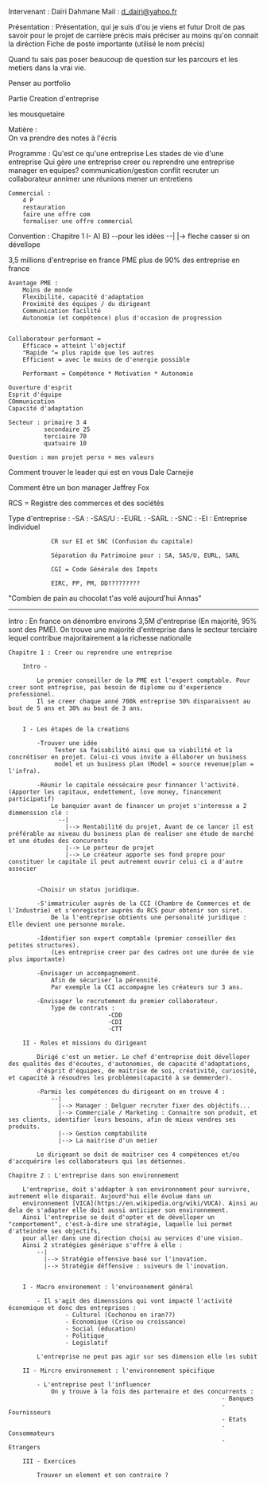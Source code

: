 Intervenant : Daïri Dahmane 
	   Mail : d_dairi@yahoo.fr


Présentation :
	Présentation, qui je suis d'ou je viens et futur
	Droit de pas savoir pour le projet de carrière précis mais préciser au moins qu'on connait la diréction
	Fiche de poste importante (utilisé le nom précis)



Quand tu sais pas poser beaucoup de question sur les parcours et les metiers dans la vrai vie.

Penser au portfolio

Partie Creation d'entreprise

les mousquetaire 


Matière :  
	On va prendre des notes à l'écris


Programme :
	Qu'est ce qu'une entreprise
	Les stades de vie d'une entreprise
	Qui gère une entreprise
	creer ou reprendre une entreprise
	manager en equipes?
	communication/gestion conflit
	recruter un collaborateur
	annimer une réunions
	mener un entretiens


	Commercial :
		4 P
		restauration
		faire une offre com
		formaliser une offre commercial

Convention :
	Chapitre 1
		I-
			A)
			B)
				--pour les idées
				--|
				  |-> fleche casser si on dévellope 

3,5 millions d'entreprise en france
	PME plus de 90% des entreprise en france

	Avantage PME :
		Moins de monde 
		Flexibilité, capacité d'adaptation 
		Proximité des équipes / du dirigeant
		Communication facilité
		Autonomie (et compétence) plus d'occasion de progression


	Collaborateur performant = 
		Efficace = atteint l'objectif
		"Rapide "= plus rapide que les autres
		Efficient = avec le moins de d'energie possible
		
		Performant = Compétence * Motivation * Autonomie 

	Ouverture d'esprit
	Esprit d'équipe
	COmmunication		
	Capacité d'adaptation

	Secteur : primaire 3 4
			  secondaire 25
			  terciaire 70
			  quatuaire 10

	Question : mon projet perso + mes valeurs 


Comment trouver le leader qui est en vous  Dale Carnejie

Comment être un bon manager Jeffrey Fox



RCS = Registre des commerces et des sociétés


Type d'entreprise :
				-SA :
				-SAS/U :
				-EURL :
				-SARL :
				-SNC :
				-EI : Entreprise Individuel

				CR sur EI et SNC (Confusion du capitale)

				Séparation du Patrimoine pour : SA, SAS/U, EURL, SARL

				CGI = Code Générale des Impots

				EIRC, PP, PM, DD?????????



"Combien de pain au chocolat t'as volé aujourd'hui Annas"






















				




	



----------------------------------------------------------------------------------------------------------------------------------------------------------------------------------------------------------------------------------------------------------------------------------------------------


Intro :
	En france on dénombre environs 3,5M d'entreprise (En majorité, 95% sont des PME).
	On trouve une majorité d'entreprise dans le secteur terciaire lequel contribue majoritairement a la richesse nationalle


	Chapitre 1 : Creer ou reprendre une entreprise

		Intro - 
		
			Le premier conseiller de la PME est l'expert comptable. Pour creer sont entreprise, pas besoin de diplome ou d'experience professionel.
			Il se creer chaque anné 700k entreprise 50% disparaissent au bout de 5 ans et 30% au bout de 3 ans.
			

		I - Les étapes de la creations

			-Trouver une idée
				 Tester sa faisabilité ainsi que sa viabilité et la concrétiser en projet. Celui-ci vous invite a éllaborer un business
				 model et un business plan (Model = source revenue|plan = l'infra).

			-Réunir le capitale néssécaire pour finnancer l'activité. (Apporter les capitaux, endettement, love money, financement participatif)
				Le banquier avant de financer un projet s'interesse a 2 dimmenssion clé : 
				  --|
				 	|--> Rentabilité du projet, Avant de ce lancer il est préférable au niveau du business plan de realiser une étude de marché et une études des concurents
					|--> Le porteur de projet
					|--> Le créateur apporte ses fond propre pour constituer le capitale il peut autrement ouvrir celui ci a d'autre associer


			-Choisir un status juridique.

			-S'immatriculer auprès de la CCI (Chambre de Commerces et de l'Industrie) et s'enregister auprès du RCS pour obtenir son siret.
				De la l'entreprise obtients une personalité juridique : Elle devient une personne morale.

			-Identifier son expert comptable (premier conseiller des petites structures).					
				(Les entreprise creer par des cadres ont une durée de vie plus importante)

			-Envisager un accompagnement.
				Afin de sécuriser la pérennité.
				Par exemple la CCI accompagne les créateurs sur 3 ans.
				
			-Envisager le recrutement du premier collaborateur.
				Type de contrats :
								-CDD
								-CDI
								-CTT
			
		II - Roles et missions du dirigeant

			Dirigé c'est un metier. Le chef d'entreprise doit dévelloper des qualités des d'écoutes, d'autonomies, de capacité d'adaptations, 
			d'ésprit d'équipes, de maitrise de soi, créativité, curiosité, et capacité à résoudres les problèmes(capacité à se demmerder).

			-Parmis les compétences du dirigeant on en trouve 4 :
				--|
				  |--> Manager : Delguer recruter fixer des objéctifs...
				  |--> Commerciale / Marketing : Connaitre son produit, et ses clients, identifier leurs besoins, afin de mieux vendres ses produits.
				  |--> Gestion comptabilité 
				  |--> La maitrise d'un metier

			Le dirigeant se doit de maitriser ces 4 compétences et/ou d'accquérire les collaborateurs qui les détiennes.

	Chapitre 2 : L'entreprise dans son environnement 

		L'entreprise, doit s'addapter à son environnement pour survivre, autrement elle disparait. Aujourd'hui elle évolue dans un 
		environnement [VICA](https://en.wikipedia.org/wiki/VUCA). Ainsi au dela de s'adapter elle doit aussi anticiper son environnement.
		Ainsi l'entreprise se doit d'opter et de dévelloper un "comportement", c'est-à-dire une stratégie, laquelle lui permet d'atteindre ses objectifs,
		pour aller dans une direction choisi au services d'une vision.
		Ainsi 2 stratégies générique s'offre à elle :
			--|
			  |--> Stratégie offensive basé sur l'inovation.
			  |--> Stratégie déffensive : suiveurs de l'inovation. 


		I - Macro environement : l'environnement général

			- Il s'agit des dimenssions qui vont impacté l'activité économique et donc des entreprises :
					- Culturel (Cochonou en iran??)
					- Economique (Crise ou croissance)
					- Social (éducation)
					- Politique 
					- Legislatif 

			L'entreprise ne peut pas agir sur ses dimension elle les subit

		II - Mircro environnement : l'environnement spécifique

			- L'entreprise peut l'influencer 
				On y trouve à la fois des partenaire et des concurrents : 
																- Banques
																- Fournisseurs
																- Etats
																- Consommateurs
																- Etrangers

		III - Exercices 

			Trouver un element et son contraire ?












		
		

			

			

	
				
			
